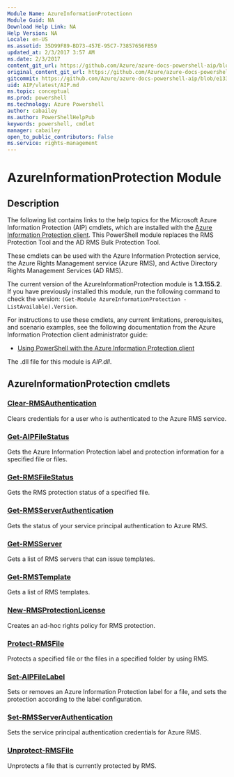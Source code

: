 ```yaml
---
Module Name: AzureInformationProtectionn
Module Guid: NA
Download Help Link: NA
Help Version: NA
Locale: en-US
ms.assetid: 35D99F89-BD73-457E-95C7-73857656FB59
updated_at: 2/3/2017 3:57 AM
ms.date: 2/3/2017
content_git_url: https://github.com/Azure/azure-docs-powershell-aip/blob/master/Azure%20Information%20Protection/AIP/vlatest/AIP.md
original_content_git_url: https://github.com/Azure/azure-docs-powershell-aip/blob/master/Azure%20Information%20Protection/AIP/vlatest/AIP.md
gitcommit: https://github.com/Azure/azure-docs-powershell-aip/blob/e1336b3bb1bef408441bf75eeb039ef49d5b9fec/Azure%20Information%20Protection/AIP/vlatest/AIP.md
uid: AIP/vlatest/AIP.md
ms.topic: conceptual
ms.prod: powershell
ms.technology: Azure Powershell
author: cabailey
ms.author: PowerShellHelpPub
keywords: powershell, cmdlet
manager: cabailey
open_to_public_contributors: False
ms.service: rights-management
---
```


# AzureInformationProtection Module
## Description
The following list contains links to the help topics for the Microsoft Azure Information Protection (AIP) cmdlets, which are installed with the [Azure Information Protection client](/information-protection/aip-client). This PowerShell module replaces the RMS Protection Tool and the AD RMS Bulk Protection Tool. 

These cmdlets can be used with the Azure Information Protection service, the Azure Rights Management service (Azure RMS), and Active Directory Rights Management Services (AD RMS). 

The current version of the AzureInformationProtection module is **1.3.155.2**. If you have previously installed this module, run the following command to check the version: `(Get-Module AzureInformationProtection -ListAvailable).Version`.

For instructions to use these cmdlets, any current limitations, prerequisites, and scenario examples, see the following documentation from the Azure Information Protection client administrator guide: 

- [Using PowerShell with the Azure Information Protection client](/information-protection/rms-client/client-admin-guide-powershell)


The .dll file for this module is *AIP.dll*.

## AzureInformationProtection cmdlets
### [Clear-RMSAuthentication](./Clear-RMSAuthentication.md)
Clears credentials for a user who is authenticated to the Azure RMS service.

### [Get-AIPFileStatus](./Get-AIPFileStatus.md)
Gets the Azure Information Protection label and protection information for a specified file or files.


### [Get-RMSFileStatus](./Get-RMSFileStatus.md)
Gets the RMS protection status of a specified file.


### [Get-RMSServerAuthentication](./Get-RMSServerAuthentication.md)
Gets the status of your service principal authentication to Azure RMS.


### [Get-RMSServer](./Get-RMSServer.md)
Gets a list of RMS servers that can issue templates.


### [Get-RMSTemplate](./Get-RMSTemplate.md)
Gets a list of RMS templates.


### [New-RMSProtectionLicense](./New-RMSProtectionLicense.md)
Creates an ad-hoc rights policy for RMS protection.


### [Protect-RMSFile](./Protect-RMSFile.md)
Protects a specified file or the files in a specified folder by using RMS.


### [Set-AIPFileLabel](./Set-AIPFileLabel)
Sets or removes an Azure Information Protection label for a file, and sets the protection according to the label configuration.


### [Set-RMSServerAuthentication](./Set-RMSServerAuthentication.md)
Sets the service principal authentication credentials for Azure RMS.


### [Unprotect-RMSFile](./Unprotect-RMSFile.md)
Unprotects a file that is currently protected by RMS.

